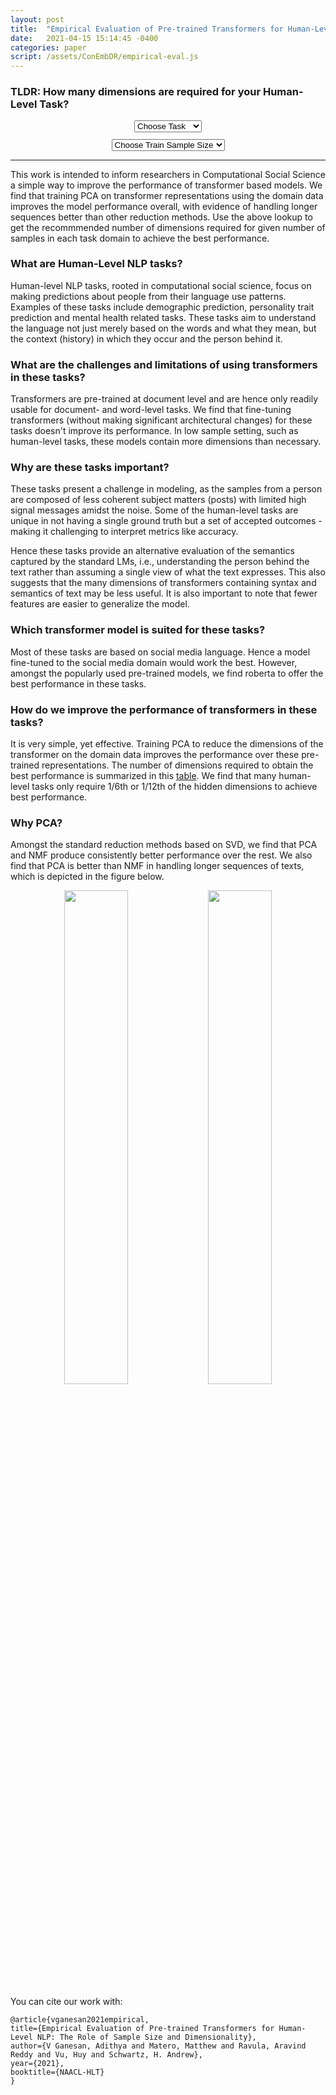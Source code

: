 ```yaml
---
layout: post
title:  "Empirical Evaluation of Pre-trained Transformers for Human-Level NLP: The Role of Sample Size and Dimensionality"
date:   2021-04-15 15:14:45 -0400
categories: paper
script: /assets/ConEmbDR/empirical-eval.js
---
```


### TLDR: How many dimensions are required for your Human-Level Task?
<div class="row" align="center">
<div class="col-sm" style="margin: 2%">
<select id="task" class="custom-select custom-select-lg mb-3" onchange="changeFunc();">
<option value="" selected disabled hidden>Choose Task</option>
<option value="demographics">Demographics</option>
<option value="personality">Personality</option>
<option value="mental health">Mental Health</option>
</select>
</div>
<div class="col-sm" style="margin: 2%">
<select id="samples" class="custom-select custom-select-lg mb-3 col-sm" onchange="changeFunc();">
<option value="" selected disabled hidden>Choose Train Sample Size</option>
<option value="50">50</option>
<option value="100">100</option>
<option value="200">200</option>
<option value="500">500</option>
<option value="1000">1000</option>
</select>
</div>
</div>

<div id="answer" align="center" style="font-size:large; color:rgb(140, 20, 20) "></div>

<div align="center" style="margin-top: 2%">
<a href="#" id="dwnld" hidden download><button type="button" class="btn btn-outline-info">Download our trained PCA Model</button></a>
<a href="https://github.com/adithya8/ContextualEmbeddingDR/tree/master/models#model-usage" id="info" hidden data-bs-toggle="tooltip" data-bs-placement="bottom" title="Click to view the code snippet for using this model."><i><svg width="24" height="24" xmlns="http://www.w3.org/2000/svg" fill-rule="evenodd" clip-rule="evenodd"><path d="M12 0c6.623 0 12 5.377 12 12s-5.377 12-12 12-12-5.377-12-12 5.377-12 12-12zm0 1c6.071 0 11 4.929 11 11s-4.929 11-11 11-11-4.929-11-11 4.929-11 11-11zm.5 17h-1v-9h1v9zm-.5-12c.466 0 .845.378.845.845 0 .466-.379.844-.845.844-.466 0-.845-.378-.845-.844 0-.467.379-.845.845-.845z"/></svg></i></a>
</div>

<hr>

This work is intended to inform researchers in Computational Social Science a simple way to improve the performance of transformer based models. We find that training PCA on transformer representations using the domain data improves the model performance overall, with evidence of handling longer sequences better than other reduction methods.
Use the above lookup to get the recommmended number of dimensions required for given number of samples in each task domain to achieve the best performance.

### What are Human-Level NLP tasks?
Human-level NLP tasks, rooted in computational social science, focus on making predictions about people from their language use patterns. Examples of these tasks include demographic prediction, personality trait prediction and mental health related tasks. These tasks aim to understand the language not just merely based on the words and what they mean, but the context (history) in which they occur and the person behind it. 

### What are the challenges and limitations of using transformers in these tasks?
Transformers are pre-trained at document level and are hence only readily usable for document- and word-level tasks. We find that fine-tuning transformers (without making significant architectural changes) for these tasks doesn't improve its performance. 
In low sample setting, such as human-level tasks, these models contain more dimensions than necessary.

### Why are these tasks important?
These tasks present a challenge in modeling, as the samples from a person are composed of less coherent subject matters (posts) with limited high signal messages amidst the noise. Some of the human-level tasks are unique in not having a single ground truth but a set of accepted outcomes - making it challenging to interpret metrics like accuracy.

Hence these tasks provide an alternative evaluation of the semantics captured by the standard LMs, i.e., understanding the person behind the text rather than assuming a single view of what the text expresses. This also suggests that the many dimensions of transformers containing syntax and semantics of text may be less useful. It is also important to note that fewer features are easier to generalize the model.

### Which transformer model is suited for these tasks?
Most of these tasks are based on social media language. Hence a model fine-tuned to the social media domain would work the best. However, amongst the popularly used pre-trained models, we find roberta to offer the best performance in these tasks.

### How do we improve the performance of transformers in these tasks?
It is very simple, yet effective. Training PCA to reduce the dimensions of the transformer on the domain data improves the performance over these pre-trained representations. The number of dimensions required to obtain the best performance is summarized in this [table](https://github.com/adithya8/ContextualEmbeddingDR#training-sample-size-vs-number-of-dimensions-required). We find that many human-level tasks only require 1/6th or 1/12th of the hidden dimensions to achieve best performance.

### Why PCA?
Amongst the standard reduction methods based on SVD, we find that PCA and NMF produce consistently better performance over the rest. We also find that PCA is better than NMF in handling longer sequences of texts, which is depicted in the figure below.
<p align="center">
	<img src="{{ site.url }}/blog/assets/ConEmbDR/RPCA_NMFdeltaErrorAvg1gramsPerMsg.png" style="width: 45%">
	<img src="{{ site.url }}/blog/assets/ConEmbDR/RPCA_NMFdeltaErrorAvg1gramsPerMsg_ext.png" style="width: 45%">
</p>

You can cite our work with:
	
	@article{vganesan2021empirical,
	title={Empirical Evaluation of Pre-trained Transformers for Human-Level NLP: The Role of Sample Size and Dimensionality},
	author={V Ganesan, Adithya and Matero, Matthew and Ravula, Aravind Reddy and Vu, Huy and Schwartz, H. Andrew},
	year={2021},
	booktitle={NAACL-HLT}
	}
